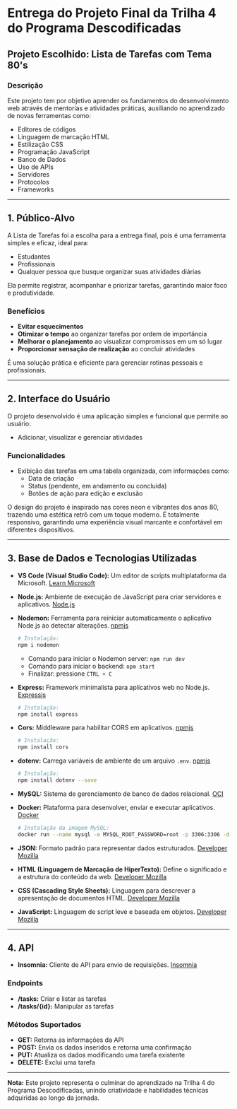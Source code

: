 # Entrega do Projeto Final da Trilha 4 do Programa Descodificadas

## Projeto Escolhido: Lista de Tarefas com Tema 80's

### Descrição
Este projeto tem por objetivo aprender os fundamentos do desenvolvimento web através de mentorias e atividades práticas, auxiliando no aprendizado de novas ferramentas como:
- Editores de códigos
- Linguagem de marcação HTML
- Estilização CSS
- Programação JavaScript
- Banco de Dados
- Uso de APIs
- Servidores
- Protocolos
- Frameworks

---

## 1. Público-Alvo
A Lista de Tarefas foi a escolha para a entrega final, pois é uma ferramenta simples e eficaz, ideal para:
- Estudantes
- Profissionais
- Qualquer pessoa que busque organizar suas atividades diárias

Ela permite registrar, acompanhar e priorizar tarefas, garantindo maior foco e produtividade.

### Benefícios
- **Evitar esquecimentos**
- **Otimizar o tempo** ao organizar tarefas por ordem de importância
- **Melhorar o planejamento** ao visualizar compromissos em um só lugar
- **Proporcionar sensação de realização** ao concluir atividades

É uma solução prática e eficiente para gerenciar rotinas pessoais e profissionais.

---

## 2. Interface do Usuário
O projeto desenvolvido é uma aplicação simples e funcional que permite ao usuário:
- Adicionar, visualizar e gerenciar atividades

### Funcionalidades
- Exibição das tarefas em uma tabela organizada, com informações como:
  - Data de criação
  - Status (pendente, em andamento ou concluída)
  - Botões de ação para edição e exclusão

O design do projeto é inspirado nas cores neon e vibrantes dos anos 80, trazendo uma estética retrô com um toque moderno. É totalmente responsivo, garantindo uma experiência visual marcante e confortável em diferentes dispositivos.

---

## 3. Base de Dados e Tecnologias Utilizadas

- **VS Code (Visual Studio Code):**
  Um editor de scripts multiplataforma da Microsoft. [Learn Microsoft](https://learn.microsoft.com/pt-br/powershell/scripting/dev-cross-plat/vscode/using-vscode?view=powershell-7.4)

- **Node.js:**
  Ambiente de execução de JavaScript para criar servidores e aplicativos. [Node.js](https://nodejs.org/pt)

- **Nodemon:**
  Ferramenta para reiniciar automaticamente o aplicativo Node.js ao detectar alterações. [npmjs](https://www.npmjs.com/package/nodemon)
  ```bash
  # Instalação:
  npm i nodemon
  ```
  - Comando para iniciar o Nodemon server: `npm run dev`
  - Comando para iniciar o backend: `npm start`
  - Finalizar: pressione `CTRL + C`

- **Express:**
  Framework minimalista para aplicativos web no Node.js. [Expressjs](https://expressjs.com/)
  ```bash
  # Instalação:
  npm install express
  ```

- **Cors:**
  Middleware para habilitar CORS em aplicativos. [npmjs](https://www.npmjs.com/package/cors)
  ```bash
  # Instalação:
  npm install cors
  ```

- **dotenv:**
  Carrega variáveis de ambiente de um arquivo `.env`. [npmjs](https://www.npmjs.com/package/dotenv)
  ```bash
  # Instalação:
  npm install dotenv --save
  ```

- **MySQL:**
  Sistema de gerenciamento de banco de dados relacional. [OCI](https://www.oracle.com/mysql/what-is-mysql/)

- **Docker:**
  Plataforma para desenvolver, enviar e executar aplicativos. [Docker](https://docs.docker.com/get-started/docker-overview/)
  ```bash
  # Instalação da imagem MySQL:
  docker run --name mysql -e MYSQL_ROOT_PASSWORD=root -p 3306:3306 -d mysql
  ```

- **JSON:**
  Formato padrão para representar dados estruturados. [Developer Mozilla](https://developer.mozilla.org/pt-BR/docs/Learn/JavaScript/Objects/JSON)

- **HTML (Linguagem de Marcação de HiperTexto):**
  Define o significado e a estrutura do conteúdo da web. [Developer Mozilla](https://developer.mozilla.org/pt-BR/docs/Web/HTML)

- **CSS (Cascading Style Sheets):**
  Linguagem para descrever a apresentação de documentos HTML. [Developer Mozilla](https://developer.mozilla.org/pt-BR/docs/Web/CSS)

- **JavaScript:**
  Linguagem de script leve e baseada em objetos. [Developer Mozilla](https://developer.mozilla.org/pt-BR/docs/Web/JavaScript)

---

## 4. API

- **Insomnia:**
  Cliente de API para envio de requisições. [Insomnia](https://docs.insomnia.rest/insomnia/send-your-first-request)

### Endpoints
- **/tasks:** Criar e listar as tarefas
- **/tasks/{id}:** Manipular as tarefas

### Métodos Suportados
- **GET:** Retorna as informações da API
- **POST:** Envia os dados inseridos e retorna uma confirmação
- **PUT:** Atualiza os dados modificando uma tarefa existente
- **DELETE:** Exclui uma tarefa

---

**Nota:** Este projeto representa o culminar do aprendizado na Trilha 4 do Programa Descodificadas, unindo criatividade e habilidades técnicas adquiridas ao longo da jornada.
